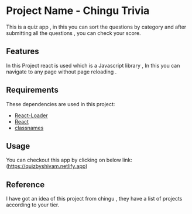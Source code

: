 # Project Name - Chingu Trivia

This is a quiz app , in this you can sort the questions by category and after submitting all the questions , you can check your score.

## Features

In this Project react is used which is a Javascript library , 
In this you can navigate to any page without page reloading .

## Requirements

These dependencies are used in this project:
+ [React-Loader](https://mhnpd.github.io/react-loader-spinner/)
+ [React](https://facebook.github.io/react/)
+ [classnames](https://www.npmjs.com/package/classnames)

## Usage

You can checkout this app by clicking on below link:
(https://quizbyshivam.netlify.app)
    
## Reference

I have got an idea of this project from chingu , they have a list of projects according to your tier.